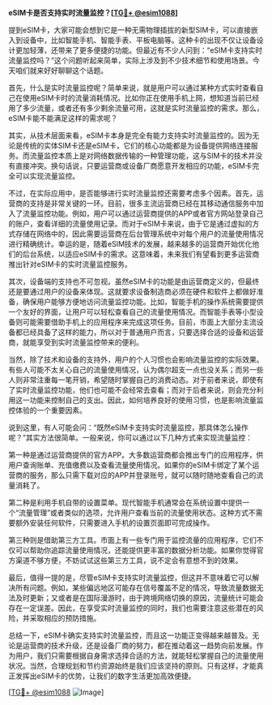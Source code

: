 **eSIM卡是否支持实时流量监控？[[TG💪+ @esim1088](https://t.me/s/esim1088)]**

提到eSIM卡，大家可能会想到它是一种无需物理插拔的新型SIM卡，可以直接嵌入到设备中，比如智能手机、智能手表、平板电脑等。这种卡的出现不仅让设备设计更加轻薄，还带来了更多便捷的功能。但最近有不少人问到：“eSIM卡支持实时流量监控吗？”这个问题听起来简单，实际上涉及到不少技术细节和使用场景。今天咱们就来好好聊聊这个话题。

首先，什么是实时流量监控呢？简单来说，就是用户可以通过某种方式实时查看自己在使用eSIM卡时的流量消耗情况。比如你正在使用手机上网，想知道当前已经用了多少流量，或者还有多少剩余流量可用，这就是实时流量监控的需求。那么，eSIM卡能不能满足这样的需求呢？

其实，从技术层面来看，eSIM卡本身是完全有能力支持实时流量监控的。因为无论是传统的实体SIM卡还是eSIM卡，它们的核心功能都是为设备提供网络连接服务。而流量监控本质上是对网络数据传输的一种管理功能，这与SIM卡的技术并没有直接冲突。换句话说，只要运营商或设备厂商愿意开发相应的功能，eSIM卡完全可以实现流量监控。

不过，在实际应用中，是否能够进行实时流量监控还需要考虑多个因素。首先，运营商的支持是非常关键的一环。目前，很多主流运营商已经在其移动通信服务中加入了流量监控功能。例如，用户可以通过运营商提供的APP或者官方网站登录自己的账户，查看详细的流量使用记录。而对于eSIM卡来说，由于它是通过虚拟的方式存储在网络中的，因此需要运营商在后台管理系统中对每个用户的流量使用情况进行精确统计。幸运的是，随着eSIM技术的发展，越来越多的运营商开始优化他们的后台系统，以适应eSIM卡的需求。这意味着，未来我们有望看到更多运营商推出针对eSIM卡的实时流量监控服务。

其次，设备端的支持也不可忽视。虽然eSIM卡的功能是由运营商定义的，但最终还是要通过用户的设备来体现。这就要求设备制造商必须在硬件和软件上都做好准备，确保用户能够方便地访问流量监控功能。比如，智能手机的操作系统需要提供一个友好的界面，让用户可以轻松查看自己的流量使用情况。而智能手表等小型设备则可能需要借助手机上的应用程序来完成这项任务。目前，市面上大部分主流设备都已经具备了这样的能力，所以对于普通用户而言，只要选择合适的设备和运营商，就能享受到实时流量监控带来的便利。

当然，除了技术和设备的支持外，用户的个人习惯也会影响流量监控的实际效果。有些人可能不太关心自己的流量使用情况，认为偶尔超支一点也没关系；而另一些人则非常注重每一笔开销，希望随时掌握自己的消费动态。对于前者来说，即使有了实时流量监控功能，他们也可能不会经常去查看；而对于后者来说，则会充分利用这一功能来控制自己的支出。因此，如何培养良好的使用习惯，也是影响流量监控体验的一个重要因素。

说到这里，有人可能会问：“既然eSIM卡支持实时流量监控，那具体怎么操作呢？”其实方法很简单。一般来说，你可以通过以下几种方式来实现流量监控：

第一种是通过运营商提供的官方APP。大多数运营商都会推出专门的应用程序，供用户查询账单、充值缴费以及查看流量使用情况。如果你的eSIM卡绑定了某个运营商的服务，那么只需下载对应的APP并登录账号，就可以随时随地查看自己的流量消耗了。

第二种是利用手机自带的设置菜单。现代智能手机通常会在系统设置中提供一个“流量管理”或者类似的选项，允许用户查看当前的流量使用状态。这种方式不需要额外安装任何软件，只需要进入手机的设置页面即可完成操作。

第三种则是借助第三方工具。市面上有一些专门用于监控流量的应用程序，它们不仅可以帮助你追踪流量使用情况，还能提供更丰富的数据分析功能。如果你觉得官方渠道不够方便，不妨试试这些第三方工具，说不定会有意想不到的效果。

最后，值得一提的是，尽管eSIM卡支持实时流量监控，但这并不意味着它可以解决所有问题。例如，某些偏远地区可能存在信号覆盖不足的情况，导致流量数据无法及时更新；又或者是在国际漫游时，由于跨境网络切换的原因，流量统计可能会存在一定误差。因此，在享受实时流量监控的同时，我们也需要注意这些潜在的风险，并采取相应的预防措施。

总结一下，eSIM卡确实支持实时流量监控，而且这一功能正变得越来越普及。无论是运营商的技术升级，还是设备厂商的努力，都在推动着这一趋势向前发展。作为用户，我们只需要根据自身需求选择合适的方法，就能轻松掌握自己的流量使用状况。当然，合理规划和节约资源始终是我们应该坚持的原则。只有这样，才能真正发挥出eSIM卡的优势，让我们的数字生活更加高效便捷。

[[TG💪+ @esim1088](https://t.me/s/esim1088) ![Image](https://i.postimg.cc/4NQfJmqS/Snipaste-2025-05-13-00-14-12.png)]